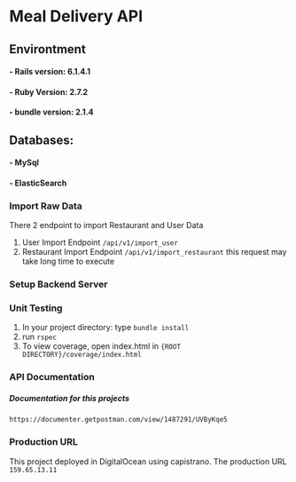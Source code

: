 # Meal Delivery API

## Environtment
#### - Rails version: 6.1.4.1
#### - Ruby Version: 2.7.2
#### - bundle version: 2.1.4

## Databases:
#### - MySql
#### - ElasticSearch

### Import Raw Data
There 2 endpoint to import Restaurant and User Data
1. User Import Endpoint ```/api/v1/import_user```
2. Restaurant Import Endpoint ```/api/v1/import_restaurant```
this request may take long time to execute

### Setup Backend Server

### Unit Testing
1. In your project directory: type ```bundle install```
2. run ```rspec```
3. To view coverage, open index.html in ```{ROOT DIRECTORY}/coverage/index.html```

### API Documentation
##### Documentation for this projects
```https://documenter.getpostman.com/view/1487291/UVByKqe5```


### Production URL
This project deployed in DigitalOcean using capistrano. The production URL ```159.65.13.11```
